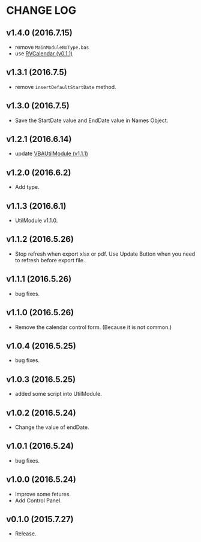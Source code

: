 # CHANGE LOG

## v1.4.0 (2016.7.15)
- remove `MainModuleNoType.bas`
- use [RVCalendar (v0.1.1)](https://github.com/fiv111/RVCalendar "RVCalendar")

## v1.3.1 (2016.7.5)
- remove `insertDefaultStartDate` method.

## v1.3.0 (2016.7.5)
- Save the StartDate value and EndDate value in Names Object.

## v1.2.1 (2016.6.14)
- update [VBAUtilModule (v1.1.1)](https://github.com/fiv111/VBAUtilModule "VBAUtilModule")

## v1.2.0 (2016.6.2)
- Add type.

## v1.1.3 (2016.6.1)
- UtilModule v1.1.0.

## v1.1.2 (2016.5.26)
- Stop refresh when export xlsx or pdf. Use Update Button when you need to refresh before export file.

## v1.1.1 (2016.5.26)
- bug fixes.

## v1.1.0 (2016.5.26)
- Remove the calendar control form. (Because it is not common.)

## v1.0.4 (2016.5.25)
- bug fixes.

## v1.0.3 (2016.5.25)
- added some script into UtilModule.

## v1.0.2 (2016.5.24)
- Change the value of endDate.

## v1.0.1 (2016.5.24)
- bug fixes.

## v1.0.0 (2016.5.24)
- Improve some fetures.
- Add Control Panel.

## v0.1.0 (2015.7.27)
- Release.
